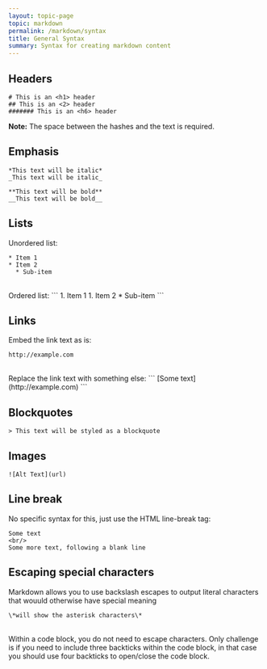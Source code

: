```yaml
---
layout: topic-page
topic: markdown
permalink: /markdown/syntax
title: General Syntax
summary: Syntax for creating markdown content
---
```


## Headers
```
# This is an <h1> header
## This is an <2> header
####### This is an <h6> header
```
**Note:** The space between the hashes and the text is required.

## Emphasis
```
*This text will be italic*
_This text will be italic_
```
```
**This text will be bold**
__This text will be bold__
```

## Lists
Unordered list:
```
* Item 1
* Item 2
  * Sub-item
```
<br/> 
Ordered list:
```
1. Item 1
1. Item 2
  * Sub-item
```

## Links
Embed the link text as is:
```
http://example.com
```
<br/> 
Replace the link text with something else:
```
[Some text](http://example.com)
```

## Blockquotes
```
> This text will be styled as a blockquote
```

## Images
```
![Alt Text](url)
```

## Line break
No specific syntax for this, just use the HTML line-break tag:
```
Some text
<br/>
Some more text, following a blank line
```

## Escaping special characters
Markdown allows you to use backslash escapes to output literal characters that wouuld otherwise have special meaning
```
\*will show the asterisk characters\*
```
<br/>
Within a code block, you do not need to escape characters. Only challenge is if you need to include three backticks within the code block, in that case you should use four backticks to open/close the code block.


